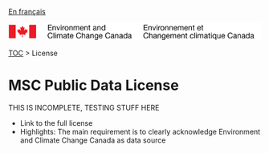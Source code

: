 [En français](readme_fr.md)

![ECCC logo](../img_eccc-logo.png)

[TOC](../readme.md) > License


MSC Public Data License
=======================

THIS IS INCOMPLETE, TESTING STUFF HERE

* Link to the full license
* Highlights: The main requirement is to clearly acknowledge Environment and Climate Change Canada as data source
